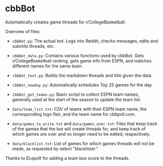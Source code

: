 # cbbBot
Automatically creates game threads for r/CollegeBasketball.

Overview of files:
- `cbbBot.py`: The actual bot. Logs into Reddit, checks messages, edits and submits threads, etc.
- `cbbBot_data.py`: Contains various functions used by cbbBot. Gets r/CollegeBasketball ranking, gets game info from ESPN, and matches different names for the same team.
- `cbbBot_text.py`: Builds the markdown threads and title given the data.
- `cbbBot_newday.py`: Automatically schedules Top 25 games for the day.

- `cbbBot_get_teams.py`: Basic script to collect ESPN team names, generally used at the start of the season to update the team list.
- `data/team_list.txt`: CSV of teams with their ESPN team name, the corresponding logo flair, and the team name for cbbpoll.com.
- `data/games_to_write.txt` and `data/games_over.txt`: Files that keep track of the games that the bot will create threads for, and keep track of which games are over and no longer need to be edited, respectively.
- `data/blacklist.txt`: List of games for which games threads will not be made, as requested by select "blacklister."

Thanks to ELepolt for adding a team box score to the threads.

